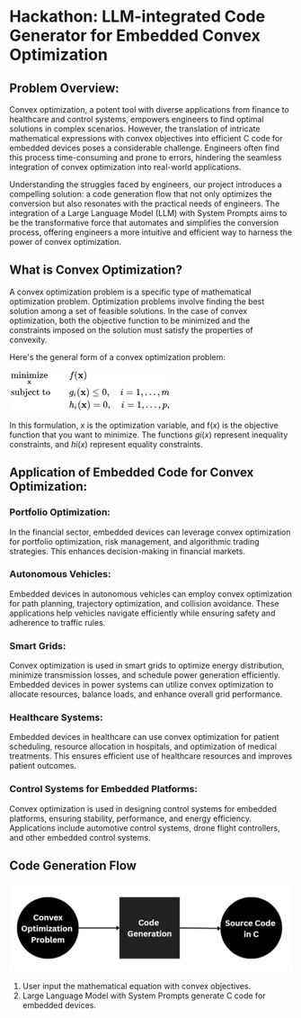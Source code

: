 # Hackathon: LLM-integrated Code Generator for Embedded Convex Optimization

## Problem Overview:

Convex optimization, a potent tool with diverse applications from finance to healthcare and control systems, empowers engineers to find optimal solutions in complex scenarios. However, the translation of intricate mathematical expressions with convex objectives into efficient C code for embedded devices poses a considerable challenge. Engineers often find this process time-consuming and prone to errors, hindering the seamless integration of convex optimization into real-world applications.

Understanding the struggles faced by engineers, our project introduces a compelling solution: a code generation flow that not only optimizes the conversion but also resonates with the practical needs of engineers. The integration of a Large Language Model (LLM) with System Prompts aims to be the transformative force that automates and simplifies the conversion process, offering engineers a more intuitive and efficient way to harness the power of convex optimization.

## What is Convex Optimization?

A convex optimization problem is a specific type of mathematical optimization problem. Optimization problems involve finding the best solution among a set of feasible solutions. In the case of convex optimization, both the objective function to be minimized and the constraints imposed on the solution must satisfy the properties of convexity.

Here's the general form of a convex optimization problem:

![Untitled](./img/formula.png)

In this formulation, *x* is the optimization variable, and f(*x*) is the objective function that you want to minimize. The functions *gi*(*x*) represent inequality constraints, and *hi*(*x*) represent equality constraints.

## Application of Embedded Code for Convex Optimization:

### Portfolio Optimization:

In the financial sector, embedded devices can leverage convex optimization for portfolio optimization, risk management, and algorithmic trading strategies. This enhances decision-making in financial markets.

### **Autonomous Vehicles:**

Embedded devices in autonomous vehicles can employ convex optimization for path planning, trajectory optimization, and collision avoidance. These applications help vehicles navigate efficiently while ensuring safety and adherence to traffic rules.

### **Smart Grids:**

Convex optimization is used in smart grids to optimize energy distribution, minimize transmission losses, and schedule power generation efficiently. Embedded devices in power systems can utilize convex optimization to allocate resources, balance loads, and enhance overall grid performance.

### **Healthcare Systems:**

Embedded devices in healthcare can use convex optimization for patient scheduling, resource allocation in hospitals, and optimization of medical treatments. This ensures efficient use of healthcare resources and improves patient outcomes.

### **Control Systems for Embedded Platforms:**

Convex optimization is used in designing control systems for embedded platforms, ensuring stability, performance, and energy efficiency. Applications include automotive control systems, drone flight controllers, and other embedded control systems.

## Code Generation Flow

![Untitled](./img/canva.png)

1. User input the mathematical equation with convex objectives.
2. Large Language Model with System Prompts generate C code for embedded devices.
